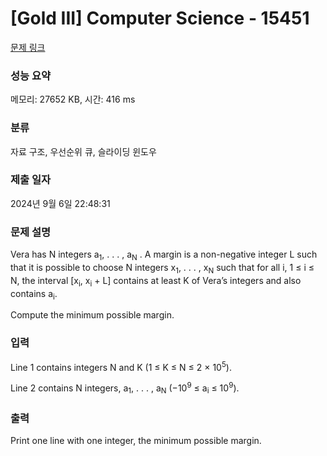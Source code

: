 # [Gold III] Computer Science - 15451 

[문제 링크](https://www.acmicpc.net/problem/15451) 

### 성능 요약

메모리: 27652 KB, 시간: 416 ms

### 분류

자료 구조, 우선순위 큐, 슬라이딩 윈도우

### 제출 일자

2024년 9월 6일 22:48:31

### 문제 설명

<p>Vera has N integers a<sub>1</sub>, . . . , a<sub>N</sub> . A margin is a non-negative integer L such that it is possible to choose N integers x<sub>1</sub>, . . . , x<sub>N</sub> such that for all i, 1 ≤ i ≤ N, the interval [x<sub>i</sub>, x<sub>i</sub> + L] contains at least K of Vera’s integers and also contains a<sub>i</sub>.</p>

<p>Compute the minimum possible margin.</p>

### 입력 

 <p>Line 1 contains integers N and K (1 ≤ K ≤ N ≤ 2 × 10<sup>5</sup>).</p>

<p>Line 2 contains N integers, a<sub>1</sub>, . . . , a<sub>N</sub> (−10<sup>9</sup> ≤ a<sub>i</sub> ≤ 10<sup>9</sup>).</p>

### 출력 

 <p>Print one line with one integer, the minimum possible margin.</p>

